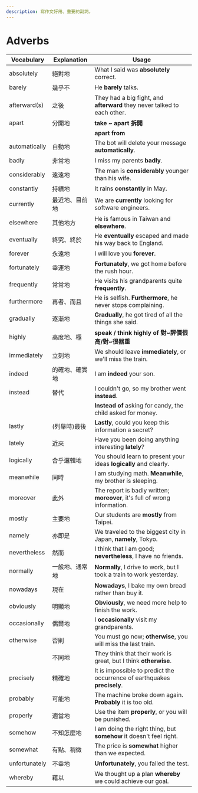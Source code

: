 ```yaml
---
description: 寫作文好用、重要的副詞。
---
```


# Adverbs

| Vocabulary    | Explanation | Usage                                                                      |
| ------------- | ----------- | -------------------------------------------------------------------------- |
| absolutely    | 絕對地         | What I said was **absolutely** correct.                                    |
| barely        | 幾乎不         | He **barely** talks.                                                       |
| afterward(s)  | 之後          | They had a big fight, and **afterward** they never talked to each other.   |
| apart         | 分開地         | **take \~ apart 拆開**                                                       |
|               |             | **apart from**                                                             |
| automatically | 自動地         | The bot will delete your message **automatically**.                        |
| badly         | 非常地         | I miss my parents **badly**.                                               |
| considerably  | 遠遠地         | The man is **considerably** younger than his wife.                         |
| constantly    | 持續地         | It rains **constantly** in May.                                            |
| currently     | 最近地、目前地     | We are **currently** looking for software engineers.                       |
| elsewhere     | 其他地方        | He is famous in Taiwan and **elsewhere**.                                  |
| eventually    | 終究、終於       | He **eventually** escaped and made his way back to England.                |
| forever       | 永遠地         | I will love you **forever**.                                               |
| fortunately   | 幸運地         | **Fortunately**, we got home before the rush hour.                         |
| frequently    | 常常地         | He visits his grandparents quite **frequently**.                           |
| furthermore   | 再者、而且       | He is selfish. **Furthermore**, he never stops complaining.                |
| gradually     | 逐漸地         | **Gradually**, he got tired of all the things she said.                    |
| highly        | 高度地、極       | **speak / think highly of 對\~評價很高/對\~很器重**                                 |
| immediately   | 立刻地         | We should leave **immediately**, or we'll miss the train.                  |
| indeed        | 的確地、確實地     | I am **indeed** your son.                                                  |
| instead       | 替代          | I couldn't go, so my brother went **instead**.                             |
|               |             | **Instead of** asking for candy, the child asked for money.                |
| lastly        | (列舉時)最後     | **Lastly**, could you keep this information a secret?                      |
| lately        | 近來          | Have you been doing anything interesting **lately**?                       |
| logically     | 合乎邏輯地       | You should learn to present your ideas **logically** and clearly.          |
| meanwhile     | 同時          | I am studying math. **Meanwhile**, my brother is sleeping.                 |
| moreover      | 此外          | The report is badly written; **moreover**, it's full of wrong information. |
| mostly        | 主要地         | Our students are **mostly** from Taipei.                                   |
| namely        | 亦即是         | We traveled to the biggest city in Japan, **namely**, Tokyo.               |
| nevertheless  | 然而          | I think that I am good; **nevertheless**, I have no friends.               |
| normally      | 一般地、通常地     | **Normally**, I drive to work, but I took a train to work yesterday.       |
| nowadays      | 現在          | **Nowadays**, I bake my own bread rather than buy it.                      |
| obviously     | 明顯地         | **Obviously**, we need more help to finish the work.                       |
| occasionally  | 偶爾地         | I **occasionally** visit my grandparents.                                  |
| otherwise     | 否則          | You must go now; **otherwise**, you will miss the last train.              |
|               | 不同地         | They think that their work is great, but I think **otherwise**.            |
| precisely     | 精確地         | It is impossible to predict the occurrence of earthquakes **precisely**.   |
| probably      | 可能地         | The machine broke down again. **Probably** it is too old.                  |
| properly      | 適當地         | Use the item **properly**, or you will be punished.                        |
| somehow       | 不知怎麼地       | I am doing the right thing, but **somehow** it doesn't feel right.         |
| somewhat      | 有點、稍微       | The price is **somewhat** higher than we expected.                         |
| unfortunately | 不幸地         | **Unfortunately**, you failed the test.                                    |
| whereby       | 藉以          | We thought up a plan **whereby** we could achieve our goal.                |
